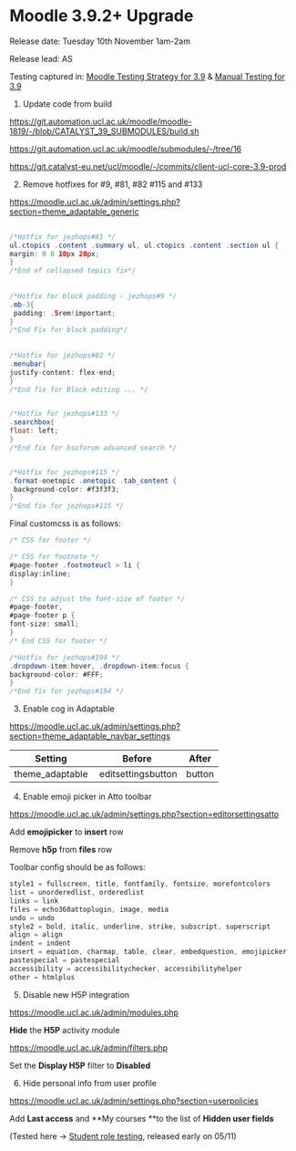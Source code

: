 # Moodle 3.9.2+ Upgrade

Release date: Tuesday 10th November 1am-2am

Release lead: AS

Testing captured in: [Moodle Testing Strategy for 3.9](Moodle_Testing_Strategy_for_3.9) & [Manual Testing for 3.9](Manual_Testing_for_3.9)

1) Update code from build

<https://git.automation.ucl.ac.uk/moodle/moodle-1819/-/blob/CATALYST_39_SUBMODULES/build.sh>

<https://git.automation.ucl.ac.uk/moodle/submodules/-/tree/16>

<https://git.catalyst-eu.net/ucl/moodle/-/commits/client-ucl-core-3.9-prod>

2) Remove hotfixes for \#9, \#81, \#82 \#115 and \#133

<https://moodle.ucl.ac.uk/admin/settings.php?section=theme_adaptable_generic>

``` java
 
/*Hotfix for jezhops#81 */
ul.ctopics .content .summary ul, ul.ctopics .content .section ul {
margin: 0 0 10px 20px;
}
/*End of collapsed topics fix*/
 
 
/*Hotfix for block padding - jezhops#9 */
.mb-3{
 padding: .5rem!important;
}
/*End Fix for block padding*/
 
 
/*Hotfix for jezhops#82 */
.menubar{
justify-content: flex-end;
}
/*End fix for Block editing ... */


/*Hotfix for jezhops#133 */
.searchbox{
float: left;
}
/*End fix for hsuforum advanced search */


/*Hotfix for jezhops#115 */
.format-onetopic .onetopic .tab_content {
 background-color: #f3f3f3;
}
/*End fix for jezhops#115 */
```

Final customcss is as follows:

``` java
/* CSS for footer */

/* CSS for footnote */
#page-footer .footnoteucl > li {
display:inline;
}

/* CSS to adjust the font-size of footer */
#page-footer,
#page-footer p {
font-size: small;
}
/* End CSS for footer */

/*Hotfix for jezhops#194 */
.dropdown-item:hover, .dropdown-item:focus {
background-color: #FFF;
}
/*End fix for jezhops#194 */

```

3) Enable cog in Adaptable

<https://moodle.ucl.ac.uk/admin/settings.php?section=theme_adaptable_navbar_settings>

| Setting                               | Before | After        |
|---------------------------------------|--------|--------------|
| theme\_adaptable | editsettingsbutton | button | cogandbutton |

4) Enable emoji picker in Atto toolbar

<https://moodle.ucl.ac.uk/admin/settings.php?section=editorsettingsatto>

Add **emojipicker** to **insert** row

Remove **h5p** from **files** row

Toolbar config should be as follows:

``` java
style1 = fullscreen, title, fontfamily, fontsize, morefontcolors
list = unorderedlist, orderedlist
links = link
files = echo360attoplugin, image, media
undo = undo
style2 = bold, italic, underline, strike, subscript, superscript
align = align
indent = indent
insert = equation, charmap, table, clear, embedquestion, emojipicker
pastespecial = pastespecial
accessibility = accessibilitychecker, accessibilityhelper
other = htmlplus
```

5) Disable new H5P integration

<https://moodle.ucl.ac.uk/admin/modules.php>

**Hide** the **H5P** activity module

<https://moodle.ucl.ac.uk/admin/filters.php>

Set the **Display H5P** filter to **Disabled**

6) Hide personal info from user profile

<https://moodle.ucl.ac.uk/admin/settings.php?section=userpolicies>

Add **Last access** and **My courses **to the list of **Hidden user fields**

(Tested here → [Student role testing](https://wiki.ucl.ac.uk/display/ECARC/Student+role+testing), released early on 05/11)
